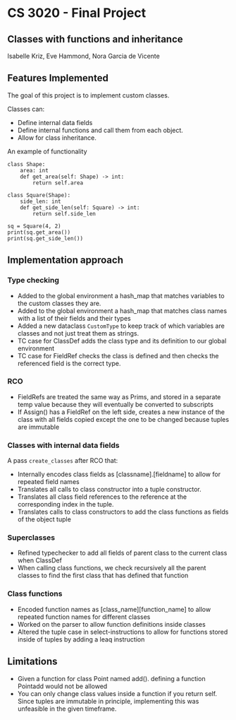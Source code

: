 # CS 3020 - Final Project
## Classes with functions and inheritance
Isabelle Kriz, Eve Hammond, Nora Garcia de Vicente

## Features Implemented

The goal of this project is to implement custom classes.

Classes can:
- Define internal data fields
- Define internal functions and call them from each object.
- Allow for class inheritance.

An example of functionality
```
class Shape:
    area: int
    def get_area(self: Shape) -> int:
        return self.area

class Square(Shape):
    side_len: int
    def get_side_len(self: Square) -> int:
        return self.side_len

sq = Square(4, 2)
print(sq.get_area())
print(sq.get_side_len())
```
## Implementation approach
### Type checking
- Added to the global environment a hash_map that matches variables to the custom classes they are.
- Added to the global environment a hash_map that matches class names with a list of their fields and their types
- Added a new dataclass `CustomType` to keep track of which variables are classes and not just treat them as strings.
- TC case for ClassDef adds the class type and its definition to our global environment
- TC case for FieldRef checks the class is defined and then checks the referenced field is the correct type.
### RCO
- FieldRefs are treated the same way as Prims, and stored in a separate temp value because they will eventually be converted to subscripts
- If Assign() has a FieldRef on the left side, creates a new instance of the class with all fields copied except the one to be changed because tuples are immutable
### Classes with internal data fields
A pass `create_classes` after RCO that:
- Internally encodes class fields as [classname].[fieldname] to allow for repeated field names
- Translates all calls to class constructor into a tuple constructor.
- Translates all class field references to the reference at the corresponding index in the tuple.
- Translates calls to class constructors to add the class functions as fields of the object tuple 
### Superclasses
- Refined typechecker to add all fields of parent class to the current class when ClassDef
- When calling class functions, we check recursively all the parent classes to find the first class that has defined that function
### Class functions
- Encoded function names as [class_name][function_name] to allow repeated function names for different classes
- Worked on the parser to allow function definitions inside classes
- Altered the tuple case in select-instructions to allow for functions stored inside of tuples by adding a leaq instruction

## Limitations
- Given a function for class Point named add(). defining a function Pointadd would not be allowed
- You can only change class values inside a function if you return self. 
Since tuples are immutable in principle, implementing this was unfeasible in the given timeframe.